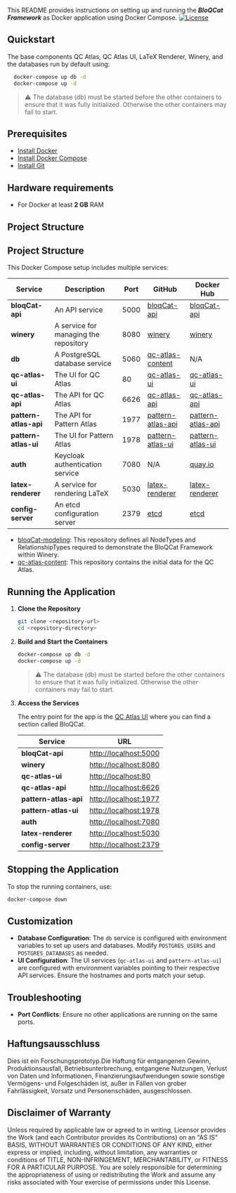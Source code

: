 This README provides instructions on setting up and running the _**BloQCat Framework**_ as Docker application using Docker Compose. [![License](https://img.shields.io/badge/License-Apache%202.0-blue.svg)](https://opensource.org/licenses/Apache-2.0)

## Quickstart
The base components QC Atlas, QC Atlas UI, LaTeX Renderer, Winery, and the databases run by default using:
```bash 
  docker-compose up db -d
  docker-compose up -d
 ```
 > ⚠️ The database (db) must be started before the other containers to ensure that it was fully initialized. Otherwise the other containers may fail to start.

## Prerequisites
- [Install Docker](https://docs.docker.com/install/)
- [Install Docker Compose](https://docs.docker.com/compose/install/)
- [Install Git](https://git-scm.com/book/en/v2/Getting-Started-Installing-Git)

## Hardware requirements
- For Docker at least **2 GB** RAM

## Project Structure

## Project Structure

This Docker Compose setup includes multiple services:

| Service              | Description                                  | Port | GitHub                                                                                 | Docker Hub                                                                 |
|----------------------|----------------------------------------------|------|----------------------------------------------------------------------------------------|--------------------------------------------------------------------------|
| **bloqCat-api**      | An API service                               | 5000 | [bloqCat-api](https://github.com/aldekal/bloqCat)                                      | [bloqCat-api](https://hub.docker.com/repository/docker/aldekal/bloqcat-api/general)   |
| **winery**           | A service for managing the repository        | 8080 | [winery](https://github.com/aldekal/winery)                                            | [winery](https://hub.docker.com/repository/docker/aldekal/winery/general)                |
| **db**               | A PostgreSQL database service                | 5060 | [qc-atlas-content](https://github.com/aldekal/qc-atlas-content)                        | N/A                                                                          |
| **qc-atlas-ui**      | The UI for QC Atlas                          | 80   | [qc-atlas-ui](https://github.com/aldekal/qc-atlas-ui)                                  | [qc-atlas-ui](https://hub.docker.com/repository/docker/aldekal/qc-atlas-ui/general)           |
| **qc-atlas-api**     | The API for QC Atlas                         | 6626 | [qc-atlas-api](https://github.com/aldekal/qc-atlas-api)                                | [qc-atlas-api](https://hub.docker.com/repository/docker/aldekal/qc-atlas-api/general)          |
| **pattern-atlas-api**| The API for Pattern Atlas                    | 1977 | [pattern-atlas-api](https://github.com/PatternAtlas/pattern-atlas-api)                 | [pattern-atlas-api](https://hub.docker.com/r/patternatlas/pattern-atlas-api)         |
| **pattern-atlas-ui** | The UI for Pattern Atlas                     | 1978 | [pattern-atlas-ui](https://github.com/PatternAtlas/pattern-atlas-ui)                   | [pattern-atlas-ui](https://hub.docker.com/r/patternatlas/pattern-atlas-ui)           |
| **auth**             | Keycloak authentication service              | 7080 | N/A                                                                                    | [quay.io](https://quay.io/repository/keycloak/keycloak?tab=tags&tag=18.0.0#:~:text=ea2b367609b2-,18.0.0,-2%20years%20ago)  |
| **latex-renderer**   | A service for rendering LaTeX                | 5030 | [latex-renderer](https://github.com/UST-QuAntiL/latex-renderer)                        | [latex-renderer](https://hub.docker.com/repository/docker/planqk/latex-renderer)      |
| **config-server**    | An etcd configuration server                 | 2379 | [etcd](https://github.com/etcd-io/etcd)                                                | [etcd](https://quay.io/repository/coreos/etcd)                                       |

- [bloqCat-modeling](https://github.com/aldekal/bloqCat-modeling): This repository defines all NodeTypes and RelationshipTypes required to demonstrate the BloQCat Framework within Winery.
- [qc-atlas-content](https://github.com/aldekal/qc-atlas-content): This repository contains the initial data for the QC Atlas.



## Running the Application

1. **Clone the Repository**

    ```bash
    git clone <repository-url>
    cd <repository-directory>
    ```

2. **Build and Start the Containers**

    ```bash 
    docker-compose up db -d
    docker-compose up -d
    ```
    > ⚠️ The database (db) must be started before the other containers to ensure that it was fully initialized. Otherwise the other containers may fail to start.

3. **Access the Services**
   
   The entry point for the app is the [QC Atlas UI](http://localhost:80) where you can find a section called BloQCat.

    | Service              | URL                                |
    |----------------------|------------------------------------|
    | **bloqCat-api**      | [http://localhost:5000](http://localhost:5000) |
    | **winery**           | [http://localhost:8080](http://localhost:8080) |
    | **qc-atlas-ui**      | [http://localhost:80](http://localhost:80)     |
    | **qc-atlas-api**     | [http://localhost:6626](http://localhost:6626) |
    | **pattern-atlas-api**| [http://localhost:1977](http://localhost:1977) |
    | **pattern-atlas-ui** | [http://localhost:1978](http://localhost:1978) |
    | **auth**             | [http://localhost:7080](http://localhost:7080) |
    | **latex-renderer**   | [http://localhost:5030](http://localhost:5030) |
    | **config-server**    | [http://localhost:2379](http://localhost:2379) |

## Stopping the Application

To stop the running containers, use:

```bash
docker-compose down
```

## Customization

- **Database Configuration**: The `db` service is configured with environment variables to set up users and databases. Modify `POSTGRES_USERS` and `POSTGRES_DATABASES` as needed.
- **UI Configuration**: The UI services (`qc-atlas-ui` and `pattern-atlas-ui`) are configured with environment variables pointing to their respective API services. Ensure the hostnames and ports match your setup.

## Troubleshooting

- **Port Conflicts**: Ensure no other applications are running on the same ports.


## Haftungsausschluss
Dies ist ein Forschungsprototyp.Die Haftung für entgangenen Gewinn, Produktionsausfall, Betriebsunterbrechung, entgangene Nutzungen, Verlust von Daten und Informationen, Finanzierungsaufwendungen sowie sonstige Vermögens- und Folgeschäden ist, außer in Fällen von grober Fahrlässigkeit, Vorsatz und Personenschäden, ausgeschlossen.

## Disclaimer of Warranty
Unless required by applicable law or agreed to in writing, Licensor provides the Work (and each Contributor provides its Contributions) on an "AS IS" BASIS, WITHOUT WARRANTIES OR CONDITIONS OF ANY KIND, either express or implied, including, without limitation, any warranties or conditions of TITLE, NON-INFRINGEMENT, MERCHANTABILITY, or FITNESS FOR A PARTICULAR PURPOSE.
You are solely responsible for determining the appropriateness of using or redistributing the Work and assume any risks associated with Your exercise of permissions under this License.